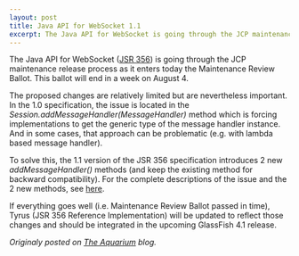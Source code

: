 ```yaml
---
layout: post
title: Java API for WebSocket 1.1
excerpt: The Java API for WebSocket is going through the JCP maintenance release process as...
---
```


The Java API for WebSocket ([JSR 356](https://jcp.org/en/jsr/detail?id=356)) is going through the JCP maintenance release process as it enters today the Maintenance Review Ballot. This ballot will end in a week on August 4. 

The proposed changes are relatively limited but are nevertheless important. In the 1.0 specification, the issue is located in the _Session.addMessageHandler(MessageHandler)_ method which is forcing implementations to get the generic type of the message handler instance. And in some cases, that approach can be problematic (e.g. with lambda based message handler).

To solve this, the 1.1 version of the JSR 356 specification introduces 2 new _addMessageHandler()_ methods (and keep the existing method for backward compatibility). For the complete descriptions of the issue and the 2 new methods, see [here](https://jcp.org/aboutJava/communityprocess/maintenance/jsr356/websocket-1.1-changes.txt).

If everything goes well (i.e. Maintenance Review Ballot passed in time), Tyrus (JSR 356 Reference Implementation) will be updated to reflect those changes and should be integrated in the upcoming GlassFish 4.1 release.

*Originaly posted on [The Aquarium](https://blogs.oracle.com/theaquarium/java-api-for-websocket-11) blog.*
